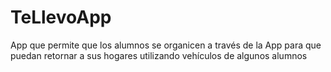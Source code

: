 # TeLlevoApp
App que permite que los alumnos se organicen a través de la App para que puedan retornar a sus hogares utilizando vehículos de algunos alumnos
